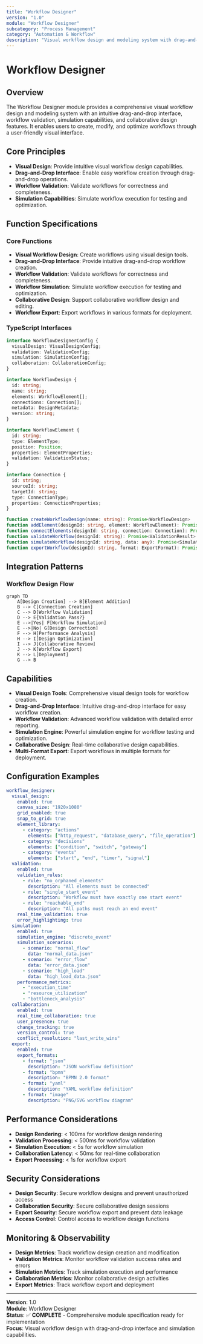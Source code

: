 ```yaml
---
title: "Workflow Designer"
version: "1.0"
module: "Workflow Designer"
subcategory: "Process Management"
category: "Automation & Workflow"
description: "Visual workflow design and modeling system with drag-and-drop interface, workflow validation, simulation capabilities, and collaborative design features."
---
```


# **Workflow Designer**

## **Overview**

The Workflow Designer module provides a comprehensive visual workflow design and modeling system with an intuitive drag-and-drop interface, workflow validation, simulation capabilities, and collaborative design features. It enables users to create, modify, and optimize workflows through a user-friendly visual interface.

## **Core Principles**
- **Visual Design**: Provide intuitive visual workflow design capabilities.
- **Drag-and-Drop Interface**: Enable easy workflow creation through drag-and-drop operations.
- **Workflow Validation**: Validate workflows for correctness and completeness.
- **Simulation Capabilities**: Simulate workflow execution for testing and optimization.

## **Function Specifications**

### **Core Functions**
- **Visual Workflow Design**: Create workflows using visual design tools.
- **Drag-and-Drop Interface**: Provide intuitive drag-and-drop workflow creation.
- **Workflow Validation**: Validate workflows for correctness and completeness.
- **Workflow Simulation**: Simulate workflow execution for testing and optimization.
- **Collaborative Design**: Support collaborative workflow design and editing.
- **Workflow Export**: Export workflows in various formats for deployment.

### **TypeScript Interfaces**
```typescript
interface WorkflowDesignerConfig {
  visualDesign: VisualDesignConfig;
  validation: ValidationConfig;
  simulation: SimulationConfig;
  collaboration: CollaborationConfig;
}

interface WorkflowDesign {
  id: string;
  name: string;
  elements: WorkflowElement[];
  connections: Connection[];
  metadata: DesignMetadata;
  version: string;
}

interface WorkflowElement {
  id: string;
  type: ElementType;
  position: Position;
  properties: ElementProperties;
  validation: ValidationStatus;
}

interface Connection {
  id: string;
  sourceId: string;
  targetId: string;
  type: ConnectionType;
  properties: ConnectionProperties;
}

function createWorkflowDesign(name: string): Promise<WorkflowDesign>
function addElement(designId: string, element: WorkflowElement): Promise<ElementResult>
function connectElements(designId: string, connection: Connection): Promise<ConnectionResult>
function validateWorkflow(designId: string): Promise<ValidationResult>
function simulateWorkflow(designId: string, data: any): Promise<SimulationResult>
function exportWorkflow(designId: string, format: ExportFormat): Promise<ExportResult>
```

## **Integration Patterns**

### **Workflow Design Flow**
```mermaid
graph TD
    A[Design Creation] --> B[Element Addition]
    B --> C[Connection Creation]
    C --> D[Workflow Validation]
    D --> E{Validation Pass?}
    E -->|Yes| F[Workflow Simulation]
    E -->|No| G[Design Correction]
    F --> H[Performance Analysis]
    H --> I[Design Optimization]
    I --> J[Collaborative Review]
    J --> K[Workflow Export]
    K --> L[Deployment]
    G --> B
```

## **Capabilities**
- **Visual Design Tools**: Comprehensive visual design tools for workflow creation.
- **Drag-and-Drop Interface**: Intuitive drag-and-drop interface for easy workflow creation.
- **Workflow Validation**: Advanced workflow validation with detailed error reporting.
- **Simulation Engine**: Powerful simulation engine for workflow testing and optimization.
- **Collaborative Design**: Real-time collaborative design capabilities.
- **Multi-Format Export**: Export workflows in multiple formats for deployment.

## **Configuration Examples**
```yaml
workflow_designer:
  visual_design:
    enabled: true
    canvas_size: "1920x1080"
    grid_enabled: true
    snap_to_grid: true
    element_library:
      - category: "actions"
        elements: ["http_request", "database_query", "file_operation"]
      - category: "decisions"
        elements: ["condition", "switch", "gateway"]
      - category: "events"
        elements: ["start", "end", "timer", "signal"]
  validation:
    enabled: true
    validation_rules:
      - rule: "no_orphaned_elements"
        description: "All elements must be connected"
      - rule: "single_start_event"
        description: "Workflow must have exactly one start event"
      - rule: "reachable_end"
        description: "All paths must reach an end event"
    real_time_validation: true
    error_highlighting: true
  simulation:
    enabled: true
    simulation_engine: "discrete_event"
    simulation_scenarios:
      - scenario: "normal_flow"
        data: "normal_data.json"
      - scenario: "error_flow"
        data: "error_data.json"
      - scenario: "high_load"
        data: "high_load_data.json"
    performance_metrics:
      - "execution_time"
      - "resource_utilization"
      - "bottleneck_analysis"
  collaboration:
    enabled: true
    real_time_collaboration: true
    user_presence: true
    change_tracking: true
    version_control: true
    conflict_resolution: "last_write_wins"
  export:
    enabled: true
    export_formats:
      - format: "json"
        description: "JSON workflow definition"
      - format: "bpmn"
        description: "BPMN 2.0 format"
      - format: "yaml"
        description: "YAML workflow definition"
      - format: "image"
        description: "PNG/SVG workflow diagram"
```

## **Performance Considerations**
- **Design Rendering**: < 100ms for workflow design rendering
- **Validation Processing**: < 500ms for workflow validation
- **Simulation Execution**: < 5s for workflow simulation
- **Collaboration Latency**: < 50ms for real-time collaboration
- **Export Processing**: < 1s for workflow export

## **Security Considerations**
- **Design Security**: Secure workflow designs and prevent unauthorized access
- **Collaboration Security**: Secure collaborative design sessions
- **Export Security**: Secure workflow export and prevent data leakage
- **Access Control**: Control access to workflow design functions

## **Monitoring & Observability**
- **Design Metrics**: Track workflow design creation and modification
- **Validation Metrics**: Monitor workflow validation success rates and errors
- **Simulation Metrics**: Track simulation execution and performance
- **Collaboration Metrics**: Monitor collaborative design activities
- **Export Metrics**: Track workflow export and deployment

---

**Version**: 1.0  
**Module**: Workflow Designer  
**Status**: ✅ **COMPLETE** - Comprehensive module specification ready for implementation  
**Focus**: Visual workflow design with drag-and-drop interface and simulation capabilities. 